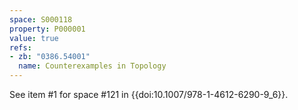 ```yaml
---
space: S000118
property: P000001
value: true
refs:
- zb: "0386.54001"
  name: Counterexamples in Topology
---
```


See item #1 for space #121 in {{doi:10.1007/978-1-4612-6290-9_6}}.
